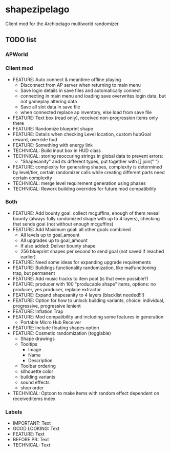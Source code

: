 # shapezipelago
Client mod for the Archipelago multiworld randomizer.

## TODO list
### APWorld
### Client mod
- FEATURE:      Auto connect & meantime offline playing
  - Disconnect from AP server when returning to main menu
  - Save login details in save files and automatically connect
  - connecting in main menu and loading save overwrites login data, but not gameplay altering data
  - Save all slot data in save file
  - when connected replace ap inventory, else load from save file
- FEATURE:      Text box (read only), received non-progression items only there
- FEATURE:      Randomize blueprint shape
- FEATURE:      Details when checking Level location, custom hubGoal reward, override hud
- FEATURE:      Something with energy link
- TECHNICAL:    Build input box in HUD class
- TECHNICAL:    storing reoccuring strings in global data to prevent errors:
  - "Shapesanity" and its different types, put together with [].join(" ")
- FEATURE:      complexity for generating shapes, complexity is determined by level/tier, certain randomizer calls while creating different parts need certain complexity
- TECHNICAL:    merge level requirement generation using phases
- TECHNICAL:    Rework building overrides for future mod compatibility
### Both
- FEATURE:      Add bounty goal: collect mcguffins, enough of them reveal bounty (always fully randomized shape with up to 4 layers), checking that sends goal (not without enough mcguffins)
- FEATURE:      Add Maximum goal: all other goals combined
  - All levels up to goal_amount
  - All upgrades up to goal_amount
  - If also added: Deliver bounty shape
  - 256 blueprint shapes per second to send goal (not saved if reached earlier)
- FEATURE:      Need some ideas for expanding upgrade requirements
- FEATURE:      Buildings functionality randomization, like malfunctioning trap, but permanent
- FEATURE:      Add music tracks to item pool (is that even possible?)
- FEATURE:      producer with 100 "producable shape" items, options: no producer, yes producer, replace extractor
- FEATURE:      Expand shapesanity to 4 layers (blacklist needed!!!)
- FEATURE:      Option for how to unlock building variants, choice: individual, progressive, progressive lenient
- FEATURE:      Inflation Trap
- FEATURE:      Mod compatibility and including some features in generation
  - Portable Micro Hub Receiver
- FEATURE:      include floating shapes option
- FEATURE:      Cosmetic randomization (togglable)
  - Shape drawings
  - Tooltips
    - Image
    - Name
    - Description
  - Toolbar ordering
  - silhouette color
  - building variants
  - sound effects
  - shop order
- TECHNICAL:    Optoon to make items with random effect dependent on receiveditems index
### Labels
- IMPORTANT:    Text
- GOOD LOOKING: Text
- FEATURE:      Text
- BEFORE PR:    Text
- TECHNICAL:    Text

